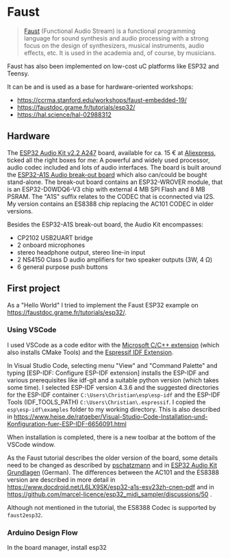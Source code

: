 # Faust

> [Faust](https://faustdoc.grame.fr/) (Functional Audio Stream) is a functional programming language for sound synthesis and audio processing with a strong focus on the design of synthesizers, musical instruments, audio effects, etc. It is used in the academia and, of course, by musicians.

Faust has also been implemented on low-cost uC platforms like ESP32 and Teensy.

It can be and is used as a base for hardware-oriented workshops:
* https://ccrma.stanford.edu/workshops/faust-embedded-19/
* https://faustdoc.grame.fr/tutorials/esp32/
* https://hal.science/hal-02988312

## Hardware

The [ESP32 Audio Kit v2.2 A247](https://docs.ai-thinker.com/en/esp32-audio-kit) board, available for ca. 15 € at [Aliexpress](https://de.aliexpress.com/i/33003284057.html), ticked all the right boxes for me: A powerful and widely used processor, audio codec included and lots of audio interfaces. The board is built around the [ESP32-A1S Audio break-out board](https://docs.ai-thinker.com/en/esp32-a1s) which also can/could be bought stand-alone.
The break-out board contains an ESP32-WROVER module, that is an ESP32-D0WDQ6-V3 chip with external 4 MB SPI Flash and 8 MB PSRAM. The "A1S" suffix relates to the CODEC that is cconnected via I2S. My version contains an ES8388 chip replacing the AC101 CODEC in older versions.

Besides the ESP32-A1S break-out board, the Audio Kit encompasses:
- CP2102 USB2UART bridge
- 2 onboard microphones
- stereo headphone output, stereo line-in input
- 2 NS4150 Class D audio amplifiers for two speaker outputs (3W, 4 &Omega;)
- 6 general purpose push buttons

## First project
As a "Hello World" I tried to implement the Faust ESP32 example on https://faustdoc.grame.fr/tutorials/esp32/. 

### Using VSCode
I used VSCode as a code editor with the [Microsoft C/C++ extension](https://marketplace.visualstudio.com/items?itemName=ms-vscode.cpptools-extension-pack) (which also installs CMake Tools) and the [Espressif IDF Extension](https://marketplace.visualstudio.com/items?itemName=espressif.esp-idf-extension).

In Visual Studio Code, selecting menu "View" and "Command Palette" and typing [ESP-IDF: Configure ESP-IDF extension] installs the ESP-IDF and various prerequisites like idf-git and a suitable python version (which takes some time). I selected ESP-IDF version 4.3.6 and the suggested directories for the ESP-IDF container `C:\Users\Christian\esp\esp-idf` and the ESP-IDF Tools (IDF_TOOLS_PATH) `C:\Users\Christian\.espressif`. I copied the `esp\esp-idf\examples` folder to my working directory. This is also described in https://www.heise.de/ratgeber/Visual-Studio-Code-Installation-und-Konfiguration-fuer-ESP-IDF-6656091.html

When installation is completed, there is a new toolbar at the bottom of the VSCode window. 

As the Faust tutorial describes the older version of the board, some details need to be changed as described by [pschatzmann](https://www.pschatzmann.ch/home/2021/12/06/the-ai-thinker-audio-kit-experience-or-nothing-is-right/)
and in [ESP32 Audio Kit Grundlagen](https://radio-bastler.de/forum/showthread.php?tid=17786) (German). The differences between the AC101 and the ES8388 version are described in more detail in https://www.docdroid.net/L6LX9SK/esp32-a1s-esv23zh-cnen-pdf and in https://github.com/marcel-licence/esp32_midi_sampler/discussions/50 .

Although not mentioned in the tutorial, the ES8388 Codec is supported by `faust2esp32`.

### Arduino Design Flow

In the board manager, install esp32

